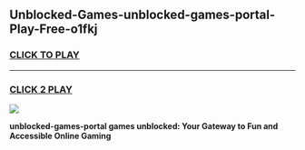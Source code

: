 
## Unblocked-Games-unblocked-games-portal-Play-Free-o1fkj
<h3>
<a href="https://premium76.site?title=unblocked-games-portal&ref=21A">CLICK TO PLAY</a></h3>
<hr>

<h3>
<a href="https://premium76.site?title=unblocked-games-portal&ref=21A">CLICK 2 PLAY</a>
  
</h3>

<a href="https://premium76.site?title=unblocked-games-portal&ref=21A"><img src="https://clearcache.store/games.png"></a>


**unblocked-games-portal games unblocked: Your Gateway to Fun and Accessible Online Gaming**
